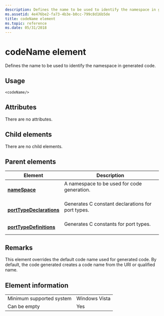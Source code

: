 ```yaml
---
description: Defines the name to be used to identify the namespace in generated code.
ms.assetid: 4e476be2-fa73-4b3e-b0cc-799c8d16b5de
title: codeName element
ms.topic: reference
ms.date: 05/31/2018
---
```


# codeName element

Defines the name to be used to identify the namespace in generated code.

## Usage

``` syntax
<codeName/>
```

## Attributes

There are no attributes.

## Child elements

There are no child elements.

## Parent elements



| Element                                                         | Description                                                              |
|-----------------------------------------------------------------|--------------------------------------------------------------------------|
| [**nameSpace**](namespace.md)<br/>                       | A namespace to be used for code generation.<br/> <br/>       |
| [**portTypeDeclarations**](porttypedeclarations.md)<br/> | Generates C constant declarations for port types.<br/> <br/> |
| [**portTypeDefinitions**](porttypedefinitions.md)<br/>   | Generates C constants for port types.<br/> <br/>             |



## Remarks

This element overrides the default code name used for generated code. By default, the code generated creates a code name from the URI or qualified name.

## Element information



|                                     |               |
|-------------------------------------|---------------|
| Minimum supported system<br/> | Windows Vista |
| Can be empty                        | Yes           |



 

 




